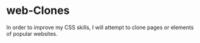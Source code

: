 # web-Clones
In order to improve my CSS skills, I will attempt to clone pages or elements of popular websites.
